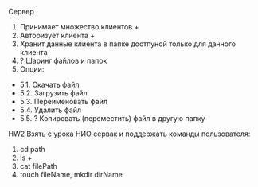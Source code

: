 Сервер
1. Принимает множество клиентов +
2. Авторизует клиента +
3. Хранит данные клиента в папке достпуной только для данного клиента
4. ? Шаринг файлов и папок
5. Опции:
* 5.1. Скачать файл
* 5.2. Загрузить файл
* 5.3. Переименовать файл
* 5.4. Удалить файл
* 5.5. ? Копировать (переместить) файл в другую папку

HW2
Взять с урока НИО сервак и поддержать команды пользователя:
1) cd path
2) ls +
3) cat filePath
4) touch fileName, mkdir dirName